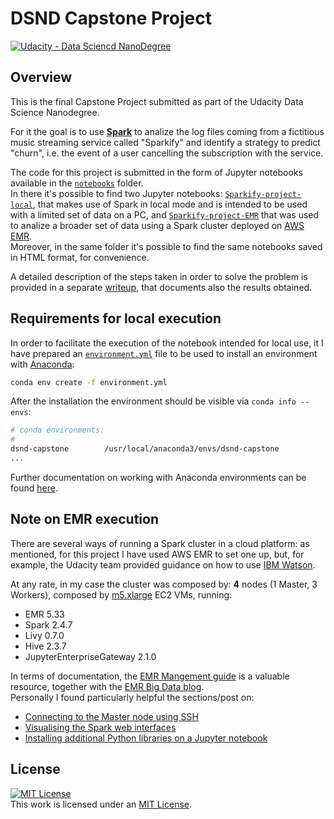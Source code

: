 # DSND Capstone Project
[![Udacity - Data Sciencd NanoDegree](https://img.shields.io/badge/Udacity-DSND-blue?style=plastic&logo=udacity)](https://www.udacity.com/course/data-scientist-nanodegree--nd025)


## Overview
This is the final Capstone Project submitted as part of the Udacity Data Science Nanodegree.

For it the goal is to use [**Spark**](https://spark.apache.org/) to analize the log files coming from a fictitious music streaming service called "Sparkify" and identify a strategy to predict "churn", i.e. the event of a user cancelling the subscription with the service.

The code for this project is submitted in the form of Jupyter notebooks available in the [`notebooks`](/notebooks) folder.  
In there it's possible to find two Jupyter notebooks: [`Sparkify-project-local`](./notebooks/Sparkify-project-local.ipynb), that makes use of Spark in local mode and is intended to be used with a limited set of data on a PC, and [`Sparkify-project-EMR`](./notebooks/Sparkify-project-EMR.ipynb) that was used to analize a broader set of data using a Spark cluster deployed on [AWS EMR](https://aws.amazon.com/emr/).  
Moreover, in the same folder it's possible to find the same notebooks saved in HTML format, for convenience.

A detailed description of the steps taken in order to solve the problem is provided in a separate [writeup](./Capstone_writeup.md), that documents also the results obtained.


## Requirements for local execution
In order to facilitate the execution of the notebook intended for local use, it I have prepared an [`environment.yml`](./environment.yml) file to be used to install an environment with [Anaconda](https://www.anaconda.com/):

```sh
conda env create -f environment.yml
```

After the installation the environment should be visible via `conda info --envs`:

```sh
# conda environments:
#
dsnd-capstone        /usr/local/anaconda3/envs/dsnd-capstone
...

```

Further documentation on working with Anaconda environments can be found [here](https://docs.conda.io/projects/conda/en/latest/user-guide/tasks/manage-environments.html). 

## Note on EMR execution
There are several ways of running a Spark cluster in a cloud platform: as mentioned, for this project I have used AWS EMR to set one up, but, for example, the Udacity team provided guidance on how to use [IBM Watson](https://cloud.ibm.com/developer/watson/dashboard).

At any rate, in my case the cluster was composed by: **4** nodes (1 Master, 3 Workers), composed by [m5.xlarge](https://aws.amazon.com/blogs/aws/m5-the-next-generation-of-general-purpose-ec2-instances/) EC2 VMs, running:

* EMR 5.33
* Spark 2.4.7
* Livy 0.7.0 
* Hive 2.3.7 
* JupyterEnterpriseGateway 2.1.0

In terms of documentation, the [EMR Mangement guide](https://docs.aws.amazon.com/emr/latest/ManagementGuide/emr-what-is-emr.html) is a valuable resource, together with the [EMR Big Data blog](https://aws.amazon.com/blogs/big-data/).  
Personally I found particularly helpful the sections/post on:

* [Connecting to the Master node using SSH](https://docs.aws.amazon.com/emr/latest/ManagementGuide/emr-connect-master-node-ssh.html)
* [Visualising the Spark web interfaces](https://docs.aws.amazon.com/emr/latest/ManagementGuide/emr-web-interfaces.html)
* [Installing additional Python libraries on a Jupyter notebook](https://aws.amazon.com/blogs/big-data/install-python-libraries-on-a-running-cluster-with-emr-notebooks/)

## License
 <a rel="license" href="https://opensource.org/licenses/MIT"><img alt="MIT License" style="border-width:0" src="https://img.shields.io/badge/License-MIT-yellow.svg?style=plastic" /></a><br />This work is licensed under an <a rel="license" href="https://opensource.org/licenses/MIT">MIT License</a>.
